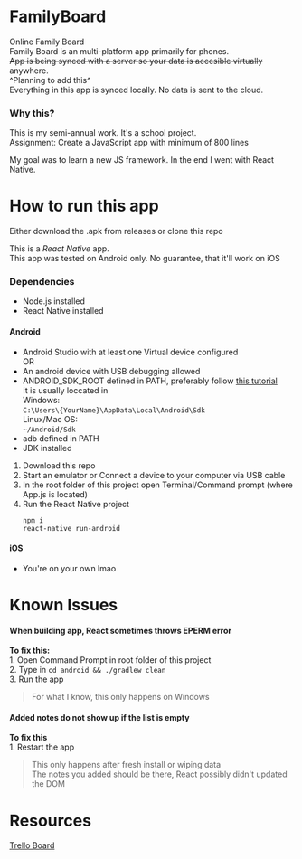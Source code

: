# FamilyBoard  
Online Family Board  
Family Board is an multi-platform app primarily for phones.  
~~App is being synced with a server so your data is accesible virtually anywhere.~~  
^Planning to add this^  
Everything in this app is synced locally. No data is sent to the cloud.  

### Why this?  
This is my semi-annual work. It's a school project.  
Assignment: Create a JavaScript app with minimum of 800 lines  

My goal was to learn a new JS framework. In the end I went with React Native.  

# How to run this app  
Either download the .apk from releases or clone this repo  

This is a _React Native_ app.  
This app was tested on Android only. No guarantee, that it'll work on iOS  

### Dependencies  
- Node.js installed  
- React Native installed  
#### Android  
- Android Studio with at least one Virtual device configured  
OR
- An android device with USB debugging allowed  
- ANDROID_SDK_ROOT defined in PATH, preferably follow [this tutorial](https://stackoverflow.com/a/48155800)  
    It is usually loccated in  
    Windows:  
    `C:\Users\{YourName}\AppData\Local\Android\Sdk`  
    Linux/Mac OS:  
    `~/Android/Sdk`  
- adb defined in PATH  
- JDK installed  

1. Download this repo  
2. Start an emulator or Connect a device to your computer via USB cable  
3. In the root folder of this project open Terminal/Command prompt (where App.js is located)  
4. Run the React Native project  
    ```
    npm i  
    react-native run-android  
    ```  
    
#### iOS  
- You're on your own lmao  

# Known Issues  
#### When building app, React sometimes throws EPERM error  
**To fix this:**  
    1. Open Command Prompt in root folder of this project  
    2. Type in `cd android && ./gradlew clean`  
    3. Run the app  

>For what I know, this only happens on Windows  

#### Added notes do not show up if the list is empty  
**To fix this**  
    1. Restart the app  

>This only happens after fresh install or wiping data  
>The notes you added should be there, React possibly didn't updated the DOM


# Resources  
[Trello Board](https://trello.com/b/svLMdmN6)
